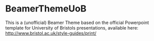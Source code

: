 # BeamerThemeUoB
This is a (unofficial) Beamer Theme based on the official Powerpoint template for University of Bristols presentations, available here: http://www.bristol.ac.uk/style-guides/print/

